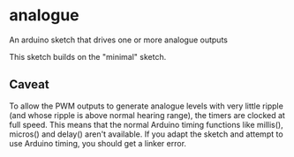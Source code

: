 # analogue

An arduino sketch that drives one or more analogue outputs

This sketch builds on the "minimal" sketch.

## Caveat

To allow the PWM outputs to generate analogue levels with very little ripple (and whose
ripple is above normal hearing range), the timers are clocked at full speed. This means
that the normal Arduino timing functions like millis(), micros() and delay() aren't
available. If you adapt the sketch and attempt to use Arduino timing, you should get a linker
error.
